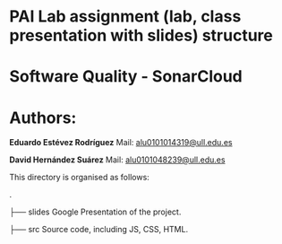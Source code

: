 # PAI Lab assignment (lab, class presentation with slides) structure

# Software Quality - SonarCloud 

# Authors:

**Eduardo Estévez Rodríguez**   Mail: alu0101014319@ull.edu.es

**David Hernández Suárez**      Mail: alu0101048239@ull.edu.es

This directory is organised as follows:
  
  
  .
  
  ├── slides      Google Presentation of the project.
  
  ├── src         Source code, including JS, CSS, HTML.

  

